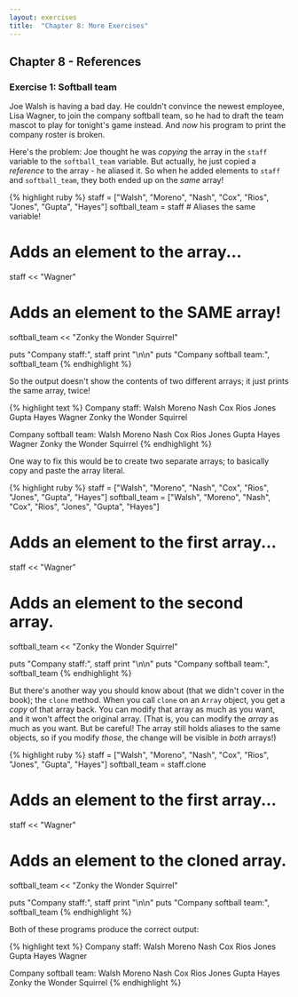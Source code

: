 ```yaml
---
layout: exercises
title:  "Chapter 8: More Exercises"
---
```


## Chapter 8 - References

### Exercise 1: Softball team

Joe Walsh is having a bad day. He couldn't convince the newest employee, Lisa Wagner, to join the company softball team, so he had to draft the team mascot to play for tonight's game instead. And *now* his program to print the company roster is broken.

Here's the problem: Joe thought he was *copying* the array in the `staff` variable to the `softball_team` variable. But actually, he just copied a *reference* to the array - he aliased it. So when he added elements to `staff` and `softball_team`, they both ended up on the *same* array!

{% highlight ruby %}
staff = ["Walsh", "Moreno", "Nash", "Cox",
         "Rios", "Jones", "Gupta", "Hayes"]
softball_team = staff # Aliases the same variable!

# Adds an element to the array...
staff << "Wagner"
# Adds an element to the SAME array!
softball_team << "Zonky the Wonder Squirrel" 

puts "Company staff:", staff
print "\n\n"
puts "Company softball team:", softball_team
{% endhighlight %}

So the output doesn't show the contents of two different arrays; it just prints the same array, twice!

{% highlight text %}
Company staff:
Walsh
Moreno
Nash
Cox
Rios
Jones
Gupta
Hayes
Wagner
Zonky the Wonder Squirrel


Company softball team:
Walsh
Moreno
Nash
Cox
Rios
Jones
Gupta
Hayes
Wagner
Zonky the Wonder Squirrel
{% endhighlight %}

One way to fix this would be to create two separate arrays; to basically copy and paste the array literal.

{% highlight ruby %}
staff = ["Walsh", "Moreno", "Nash", "Cox",
         "Rios", "Jones", "Gupta", "Hayes"]
softball_team = ["Walsh", "Moreno", "Nash", "Cox",
                 "Rios", "Jones", "Gupta", "Hayes"]

# Adds an element to the first array...
staff << "Wagner"
# Adds an element to the second array.
softball_team << "Zonky the Wonder Squirrel" 

puts "Company staff:", staff
print "\n\n"
puts "Company softball team:", softball_team
{% endhighlight %}

But there's another way you should know about (that we didn't cover in the book); the `clone` method. When you call `clone` on an `Array` object, you get a *copy* of that array back. You can modify that array as much as you want, and it won't affect the original array. (That is, you can modify the *array* as much as you want. But be careful! The array still holds aliases to the same objects, so if you modify *those*, the change will be visible in *both* arrays!)

{% highlight ruby %}
staff = ["Walsh", "Moreno", "Nash", "Cox",
         "Rios", "Jones", "Gupta", "Hayes"]
softball_team = staff.clone

# Adds an element to the first array...
staff << "Wagner"
# Adds an element to the cloned array.
softball_team << "Zonky the Wonder Squirrel" 

puts "Company staff:", staff
print "\n\n"
puts "Company softball team:", softball_team
{% endhighlight %}

Both of these programs produce the correct output:

{% highlight text %}
Company staff:
Walsh
Moreno
Nash
Cox
Rios
Jones
Gupta
Hayes
Wagner


Company softball team:
Walsh
Moreno
Nash
Cox
Rios
Jones
Gupta
Hayes
Zonky the Wonder Squirrel
{% endhighlight %}
